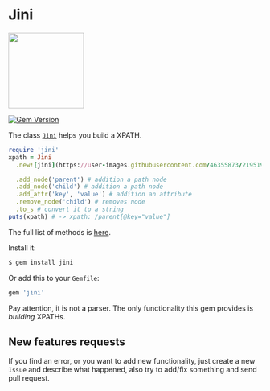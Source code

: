 
# Jini
[<img src="https://user-images.githubusercontent.com/46355873/219519979-7c9dcce3-ceb9-4b09-932c-f68b98841f54.svg" width="150"/>](219519979-7c9dcce3-ceb9-4b09-932c-f68b98841f54.svg)

[![Gem Version](https://badge.fury.io/rb/jini.svg)](https://badge.fury.io/rb/jini)

The class [`Jini`](https://www.rubydoc.info/gems/jini/1.2.5/Jini) helps you build a XPATH.

```ruby
require 'jini'
xpath = Jini
  .new![jini](https://user-images.githubusercontent.com/46355873/219519836-1cc268c6-ef55-4014-8aa0-323d4d5856f8.svg)

  .add_node('parent') # addition a path node
  .add_node('child') # addition a path node 
  .add_attr('key', 'value') # addition an attribute
  .remove_node('child') # removes node
  .to_s # convert it to a string
puts(xpath) # -> xpath: /parent[@key="value"]
```

The full list of methods is [here](https://www.rubydoc.info/gems/jini/1.2.5).

Install it:

```bash
$ gem install jini
```

Or add this to your `Gemfile`:

```bash
gem 'jini'
```

Pay attention, it is not a parser. The only functionality this gem provides
is _building_ XPATHs.

## New features requests
If you find an error, or you want to add new functionality, just create a new `Issue`
and describe what happened, also try to add/fix something and send pull request.

